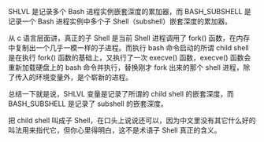SHLVL 是记录多个 Bash 进程实例嵌套深度的累加器，而 BASH_SUBSHELL 是记录一个 Bash 进程实例中多个子 Shell（subshell）嵌套深度的累加器。

从 c 语言层面讲，真正的子 Shell 是当前 Shell 进程调用了 fork() 函数，在内存中复制出一个几乎一模一样的子进程。而执行 bash 命令启动的所谓 child shell 是在执行 fork() 函数的基础上，又执行了一次 execve() 函数，execve() 函数会重新加载硬盘上的 bash 命令并执行，替换刚才 fork 出来的那个 shell 进程，除了传入的环境变量外，是个崭新的进程。

总结一下就是说，SHLVL 变量是记录了所谓的 child shell 的嵌套深度，而 BASH_SUBSHELL 是记录了 subshell 的嵌套深度。

把 child shell 叫成子 Shell，在口头上说说还可以，因为中文里没有其它什么好的叫法用来指代它，但你心里得明白，这不是术语子 Shell 真正的含义。